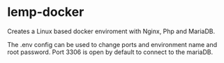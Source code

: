 # lemp-docker
Creates a Linux based docker enviroment with Nginx, Php and MariaDB.

The .env config can be used to change ports and environment name and root password.
Port 3306 is open by default to connect to the mariaDB.
